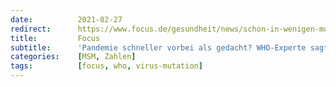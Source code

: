 ```yaml
---
date:          2021-02-27
redirect:      https://www.focus.de/gesundheit/news/schon-in-wenigen-monaten-ist-die-pandemie-schneller-vorbei-als-gedacht-who-experte-sagt-baldiges-ende-voraus_id_13019357.html
title:         Focus
subtitle:      'Pandemie schneller vorbei als gedacht? WHO-Experte sagt baldiges Corona-Ende voraus'
categories:    [MSM, Zahlen]
tags:          [focus, who, virus-mutation]
---
```

